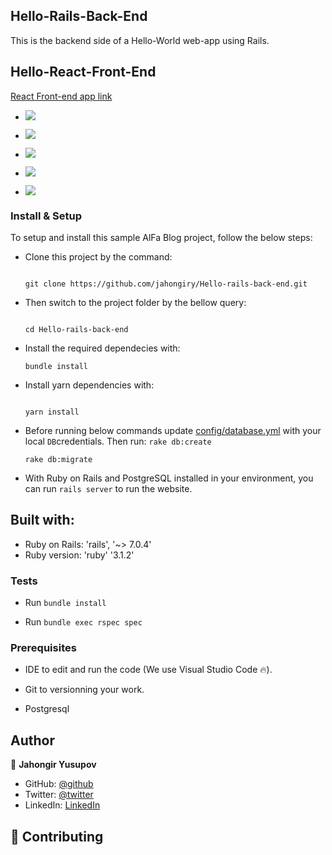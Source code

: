 ## Hello-Rails-Back-End

This is the backend side of a Hello-World web-app using Rails.

## Hello-React-Front-End

[React Front-end app link]()

- ![](https://img.shields.io/badge/Github-blueviolet)

- ![](https://img.shields.io/badge/Ruby-red)

- ![](https://img.shields.io/badge/Ruby*on*Rails-red)

- ![](https://img.shields.io/badge/PostgreSql-blue)

- ![](https://img.shields.io/badge/Webpack-blue)

### Install & Setup

To setup and install this sample AlFa Blog project, follow the below steps:

- Clone this project by the command:

  ```

  git clone https://github.com/jahongiry/Hello-rails-back-end.git

  ```

- Then switch to the project folder by the bellow query:

  ```

  cd Hello-rails-back-end

  ```

- Install the required dependecies with:

  ```
  bundle install
  ```

- Install yarn dependencies with:

  ```

  yarn install

  ```

- Before running below commands update [config/database.yml](./config/database.yml) with your local `DB`credentials. Then run:
  `rake db:create `

  `rake db:migrate `

- With Ruby on Rails and PostgreSQL installed in your environment, you can run `rails server` to run the website.

## Built with:

- Ruby on Rails: 'rails', '~> 7.0.4'
- Ruby version: 'ruby' '3.1.2'

### Tests

- Run `bundle install`

- Run `bundle exec rspec spec`

### Prerequisites

- IDE to edit and run the code (We use Visual Studio Code 🔥).

- Git to versionning your work.

- Postgresql

## Author

👤 **Jahongir Yusupov**

- GitHub: [@github](https://github.com/jahongiry)
- Twitter: [@twitter](https://twitter.com/SafarAli999)
- LinkedIn: [LinkedIn](https://twitter.com/Zelalem52236790)

## 🤝 Contributing
